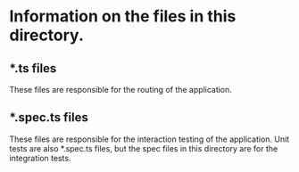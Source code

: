 # Information on the files in this directory.

## *.ts files
These files are responsible for the routing of the application.

## *.spec.ts files
These files are responsible for the interaction testing of the application. Unit tests are also *.spec.ts files, but the spec files in this directory are for the integration tests.